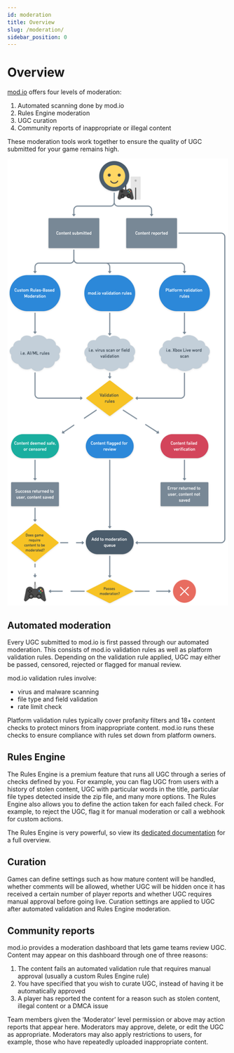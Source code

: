 ```yaml
---
id: moderation
title: Overview
slug: /moderation/
sidebar_position: 0
---
```



# Overview


[mod.io](https://mod.io/) offers four levels of moderation:
1. Automated scanning done by mod.io
2. Rules Engine moderation
3. UGC curation
4. Community reports of inappropriate or illegal content


These moderation tools work together to ensure the quality of UGC submitted for your game remains high.


![mod.io moderation](images/moderation.png)


## Automated moderation


Every UGC submitted to mod.io is first passed through our automated moderation. This consists of mod.io validation rules as well as platform validation rules. Depending on the validation rule applied, UGC may either be passed, censored, rejected or flagged for manual review.


mod.io validation rules involve:
* virus and malware scanning
* file type and field validation
* rate limit check


Platform validation rules typically cover profanity filters and 18+ content checks to protect minors from inappropriate content. mod.io runs these checks to ensure compliance with rules set down from platform owners.


## Rules Engine


The Rules Engine is a premium feature that runs all UGC through a series of checks defined by you. For example, you can flag UGC from users with a history of stolen content, UGC with particular words in the title, particular file types detected inside the zip file, and many more options. The Rules Engine also allows you to define the action taken for each failed check. For example, to reject the UGC, flag it for manual moderation or call a webhook for custom actions.


The Rules Engine is very powerful, so view its [dedicated documentation](/rules-engine) for a full overview.


## Curation


Games can define settings such as how mature content will be handled, whether comments will be allowed, whether UGC will be hidden once it has received a certain number of player reports and whether UGC requires manual approval before going live. Curation settings are applied to UGC after automated validation and Rules Engine moderation.




## Community reports


mod.io provides a moderation dashboard that lets game teams review UGC. Content may appear on this dashboard through one of three reasons:


1. The content fails an automated validation rule that requires manual approval (usually a custom Rules Engine rule)
2. You have specified that you wish to curate UGC, instead of having it be automatically approved
3. A player has reported the content for a reason such as stolen content, illegal content or a DMCA issue


Team members given the ‘Moderator’ level permission or above may action reports that appear here. Moderators may approve, delete, or edit the UGC as appropriate. Moderators may also apply restrictions to users, for example, those who have repeatedly uploaded inappropriate content.
